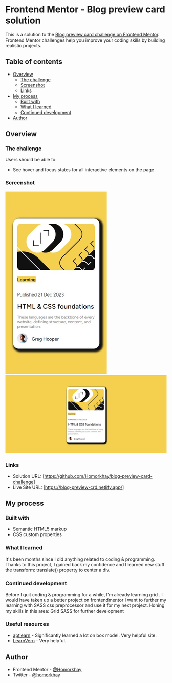 # Frontend Mentor - Blog preview card solution

This is a solution to the [Blog preview card challenge on Frontend Mentor](https://www.frontendmentor.io/challenges/blog-preview-card-ckPaj01IcS). Frontend Mentor challenges help you improve your coding skills by building realistic projects.

## Table of contents

- [Overview](#overview)
  - [The challenge](#the-challenge)
  - [Screenshot](#screenshot)
  - [Links](#links)
- [My process](#my-process)
  - [Built with](#built-with)
  - [What I learned](#what-i-learned)
  - [Continued development](#continued-development)
- [Author](#author)


## Overview

### The challenge

Users should be able to:

- See hover and focus states for all interactive elements on the page

### Screenshot

![](solution/mobile_solution.png)
![](solution/desktop_solution.png)


### Links

- Solution URL: [https://github.com/Homorkhay/blog-preview-card-challenge]
- Live Site URL: [https://blog-preview-crd.netlify.app/]

## My process

### Built with

- Semantic HTML5 markup
- CSS custom properties


### What I learned

It's been months since I did anything related to coding & programming. Thanks to this project, I gained back my confidence and I learned new stuff the transform: translate() property to center a div.

### Continued development

Before I quit coding & programming for a while, I'm already learning grid . I would have taken up a better project on frontendmentor  I want to further my learning with SASS css preprocessor and use it for my next project.
Honing my skills in this area:
Grid
SASS for further development

### Useful resources

- [aptlearn](https://www.aptlearn.com) - Significantly learned a lot on box model. Very helpful site.
- [LearnVern](https://learnvern.com) - Very helpful.


## Author

- Frontend Mentor - [@Homorkhay](https://www.frontendmentor.io/profile/Homorkhay)
- Twitter - [@homorkhay](https://www.twitter.com/homorkhay)

